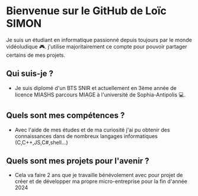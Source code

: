# Bienvenue sur le GitHub de Loïc SIMON

Je suis un étudiant en informatique passionné depuis toujours par le monde vidéoludique 🎮. j'utilise majoritairement ce compte pour pouvoir partager certains de mes projets.

## Qui suis-je ?

- Je suis diplomé d'un BTS SNIR et actuellement en 3ème année de licence MIASHS parcours MIAGE à l'université de Sophia-Antipolis 💻.

## Quels sont mes compétences ?

- Avec l'aide de mes études et de ma curiosité j'ai pu obtenir des connaissances dans de nombreux langages informatiques (C,C++,JS,C#,shell...)

## Quels sont mes projets pour l'avenir ?

- Cela va faire 2 ans que je travaille bénévolement avec pour projet de créer et de développer ma propre micro-entreprise pour la fin d'année 2024

